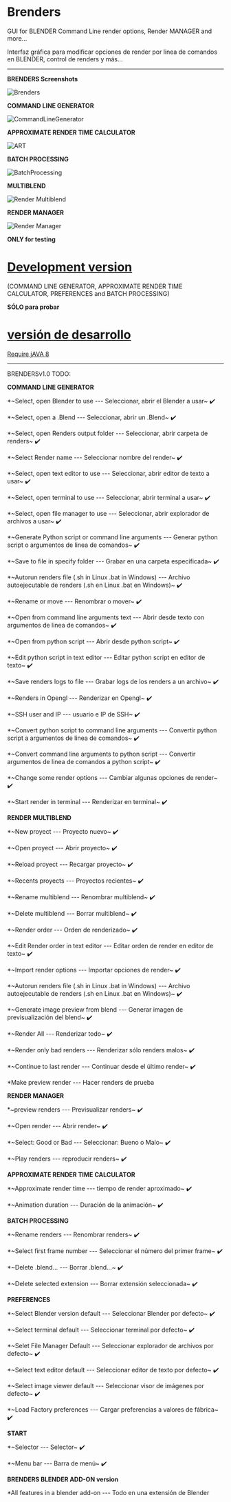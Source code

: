 # Brenders
GUI for BLENDER Command Line render options, Render MANAGER and more...

Interfaz gráfica para modificar opciones de render por linea de comandos en BLENDER, control de renders y más...

--------------------------
**BRENDERS Screenshots**

![Brenders](https://raw.githubusercontent.com/eLeDeTe-LoDeTanda/Brenders/master/data/Screenshots/BRENDERSv1.0.png)

**COMMAND LINE GENERATOR**

![CommandLineGenerator](https://raw.githubusercontent.com/eLeDeTe-LoDeTanda/Brenders/master/data/Screenshots/BRENDERSv1.0_CommandLineGenerator.png)

**APPROXIMATE RENDER TIME CALCULATOR**

![ART](https://raw.githubusercontent.com/eLeDeTe-LoDeTanda/Brenders/master/data/Screenshots/BRENDERSv1.0_AproximateRenderTimeCalculator.png)

**BATCH PROCESSING**

![BatchProcessing](https://raw.githubusercontent.com/eLeDeTe-LoDeTanda/Brenders/master/data/Screenshots/BRENDERSv1.0_BatchProcessing.png)

**MULTIBLEND**

![Render Multiblend](https://raw.githubusercontent.com/eLeDeTe-LoDeTanda/Brenders/master/data/Screenshots/BRENDERSv1.0_Multiblend.png)

**RENDER MANAGER**

![Render Manager](https://raw.githubusercontent.com/eLeDeTe-LoDeTanda/Brenders/master/data/Screenshots/BRENDERSv1.0_RenderManager.png)


**ONLY for testing**

# [Development version](https://github.com/eLeDeTe-LoDeTanda/Brenders/tree/master/Build) 

(COMMAND LINE GENERATOR, APPROXIMATE RENDER TIME CALCULATOR, PREFERENCES and BATCH PROCESSING)

**SÓLO para probar**

# [versión de desarrollo](https://github.com/eLeDeTe-LoDeTanda/Brenders/tree/master/Build)

[Require jAVA 8](https://www.java.com/en/download/)

-----------------------------
BRENDERSv1.0 TODO:

**COMMAND LINE GENERATOR**

*~Select, open Blender to use --- Seleccionar, abrir el Blender a usar~ :heavy_check_mark:

*~Select, open a .Blend --- Seleccionar, abrir un .Blend~ :heavy_check_mark:

*~Select, open Renders output folder --- Seleccionar, abrir carpeta de renders~ :heavy_check_mark:

*~Select Render name --- Seleccionar nombre del render~ :heavy_check_mark:

*~Select, open text editor to use --- Seleccionar, abrir editor de texto a usar~ :heavy_check_mark:

*~Select, open terminal to use --- Seleccionar, abrir terminal a usar~ :heavy_check_mark:

*~Select, open file manager to use --- Seleccionar, abrir explorador de archivos a usar~ :heavy_check_mark:

*~Generate Python script or command line arguments --- Generar python script o argumentos de linea de comandos~ :heavy_check_mark:

*~Save to file in specify folder --- Grabar en una carpeta especificada~ :heavy_check_mark:

*~Autorun renders file (.sh in Linux .bat in Windows) --- Archivo autoejecutable de renders (.sh en Linux .bat en Windows)~ :heavy_check_mark:

*~Rename or move --- Renombrar o mover~ :heavy_check_mark:

*~Open from command line arguments text --- Abrir desde texto con argumentos de linea de comandos~ :heavy_check_mark:

*~Open from python script --- Abrir desde python script~ :heavy_check_mark:

*~Edit python script in text editor --- Editar python script en editor de texto~ :heavy_check_mark:

*~Save renders logs to file --- Grabar logs de los renders a un archivo~ :heavy_check_mark:

*~Renders in Opengl --- Renderizar en Opengl~ :heavy_check_mark:

*~SSH user and IP --- usuario e IP de SSH~ :heavy_check_mark:

*~Convert python script to command line arguments --- Convertir python script a argumentos de linea de comandos~ :heavy_check_mark:

*~Convert command line arguments to python script --- Convertir argumentos de linea de comandos a python script~ :heavy_check_mark:

*~Change some render options --- Cambiar algunas opciones de render~ :heavy_check_mark:

*~Start render in terminal --- Renderizar en terminal~ :heavy_check_mark:


**RENDER MULTIBLEND**

*~New proyect --- Proyecto nuevo~ :heavy_check_mark:

*~Open proyect --- Abrir proyecto~ :heavy_check_mark:

*~Reload proyect --- Recargar proyecto~ :heavy_check_mark:

*~Recents proyects --- Proyectos recientes~ :heavy_check_mark:

*~Rename multiblend --- Renombrar multiblend~ :heavy_check_mark:

*~Delete multiblend --- Borrar multiblend~ :heavy_check_mark:

*~Render order --- Orden de renderizado~ :heavy_check_mark:

*~Edit Render order in text editor --- Editar orden de render en editor de texto~ :heavy_check_mark:

*~Import render options --- Importar opciones de render~ :heavy_check_mark:

*~Autorun renders file (.sh in Linux .bat in Windows) --- Archivo autoejecutable de renders (.sh en Linux .bat en Windows)~ :heavy_check_mark:

*~Generate image preview from blend --- Generar imagen de previsualización del blend~ :heavy_check_mark:

*~Render All --- Renderizar todo~ :heavy_check_mark:

*~Render only bad renders --- Renderizar sólo renders malos~ :heavy_check_mark:

*~Continue to last render --- Continuar desde el último render~ :heavy_check_mark:

*Make preview render --- Hacer renders de prueba


**RENDER MANAGER**

*~preview renders --- Previsualizar renders~ :heavy_check_mark:

*~Open render --- Abrir render~ :heavy_check_mark:

*~Select: Good or Bad --- Seleccionar: Bueno o Malo~ :heavy_check_mark:

*~Play renders --- reproducir renders~ :heavy_check_mark:

**APPROXIMATE RENDER TIME CALCULATOR**

*~Approximate render time --- tiempo de render aproximado~ :heavy_check_mark:

*~Animation duration --- Duración de la animación~ :heavy_check_mark:

**BATCH PROCESSING**

*~Rename renders --- Renombrar renders~ :heavy_check_mark:

*~Select first frame number --- Seleccionar el número del primer frame~ :heavy_check_mark:

*~Delete .blend... --- Borrar .blend...~ :heavy_check_mark:

*~Delete selected extension --- Borrar extensión seleccionada~ :heavy_check_mark:

**PREFERENCES**

*~Select Blender version default --- Seleccionar Blender por defecto~ :heavy_check_mark:

*~Select terminal default --- Seleccionar terminal por defecto~ :heavy_check_mark:

*~Selet File Manager Default --- Seleccionar explorador de archivos por defecto~ :heavy_check_mark:

*~Select text editor default --- Seleccionar editor de texto por defecto~ :heavy_check_mark:

*~Select image viewer default --- Seleccionar visor de imágenes por defecto~ :heavy_check_mark:

*~Load Factory preferences --- Cargar preferencias a valores de fábrica~ :heavy_check_mark:

**START**

*~Selector --- Selector~ :heavy_check_mark:

*~Menu bar --- Barra de menú~ :heavy_check_mark:

**BRENDERS BLENDER ADD-ON version**

*All features in a blender add-on --- Todo en una extensión de Blender


